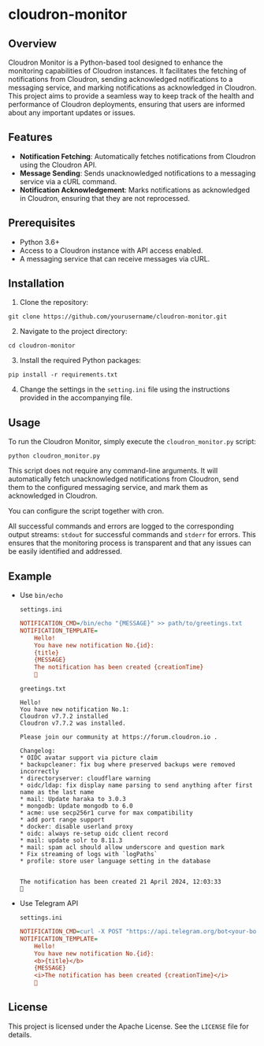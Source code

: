 # cloudron-monitor

## Overview

Cloudron Monitor is a Python-based tool designed to enhance the monitoring capabilities of Cloudron instances. It facilitates the fetching of notifications from Cloudron, sending acknowledged notifications to a messaging service, and marking notifications as acknowledged in Cloudron. This project aims to provide a seamless way to keep track of the health and performance of Cloudron deployments, ensuring that users are informed about any important updates or issues.

## Features

- **Notification Fetching**: Automatically fetches notifications from Cloudron using the Cloudron API.
- **Message Sending**: Sends unacknowledged notifications to a messaging service via a cURL command.
- **Notification Acknowledgement**: Marks notifications as acknowledged in Cloudron, ensuring that they are not reprocessed.

## Prerequisites

- Python 3.6+
- Access to a Cloudron instance with API access enabled.
- A messaging service that can receive messages via cURL.

## Installation

1. Clone the repository:
```
git clone https://github.com/yourusername/cloudron-monitor.git
```

2. Navigate to the project directory:
```
cd cloudron-monitor
```

3. Install the required Python packages:
```
pip install -r requirements.txt
```

4. Change the settings in the `setting.ini` file using the instructions provided in the accompanying file.


## Usage

To run the Cloudron Monitor, simply execute the `cloudron_monitor.py` script:
```
python cloudron_monitor.py
```

This script does not require any command-line arguments. It will automatically fetch unacknowledged notifications from Cloudron, send them to the configured messaging service, and mark them as acknowledged in Cloudron.

You can configure the script together with cron.

All successful commands and errors are logged to the corresponding output streams: `stdout` for successful commands and `stderr` for errors. This ensures that the monitoring process is transparent and that any issues can be easily identified and addressed.

## Example

* Use `bin/echo` 

    `settings.ini`
    ```ini
    NOTIFICATION_CMD=/bin/echo "{MESSAGE}" >> path/to/greetings.txt
    NOTIFICATION_TEMPLATE=
        Hello!
        You have new notification No.{id}:
        {title}
        {MESSAGE}
        The notification has been created {creationTime}
        🚀
    ```
    `greetings.txt`
    
    ```
    Hello!
    You have new notification No.1:
    Cloudron v7.7.2 installed
    Cloudron v7.7.2 was installed.

    Please join our community at https://forum.cloudron.io .

    Changelog:
    * OIDC avatar support via picture claim
    * backupcleaner: fix bug where preserved backups were removed incorrectly
    * directoryserver: cloudflare warning
    * oidc/ldap: fix display name parsing to send anything after first name as the last name
    * mail: Update haraka to 3.0.3
    * mongodb: Update mongodb to 6.0
    * acme: use secp256r1 curve for max compatibility
    * add port range support
    * docker: disable userland proxy
    * oidc: always re-setup oidc client record
    * mail: update solr to 8.11.3
    * mail: spam acl should allow underscore and question mark
    * Fix streaming of logs with `logPaths`
    * profile: store user language setting in the database


    The notification has been created 21 April 2024, 12:03:33
    🚀
    ```

* Use Telegram API

    `settings.ini`
    ```ini
    NOTIFICATION_CMD=curl -X POST "https://api.telegram.org/bot<your-bot-token>/sendMessage" -d  "chat_id=<your-chat-id>&text={MESSAGE}&parse_mode=HTML"
    NOTIFICATION_TEMPLATE=
        Hello!
        You have new notification No.{id}:
        <b>{title}</b>
        {MESSAGE}
        <i>The notification has been created {creationTime}</i>
        🚀
    ```


## License
This project is licensed under the Apache License. See the `LICENSE` file for details.